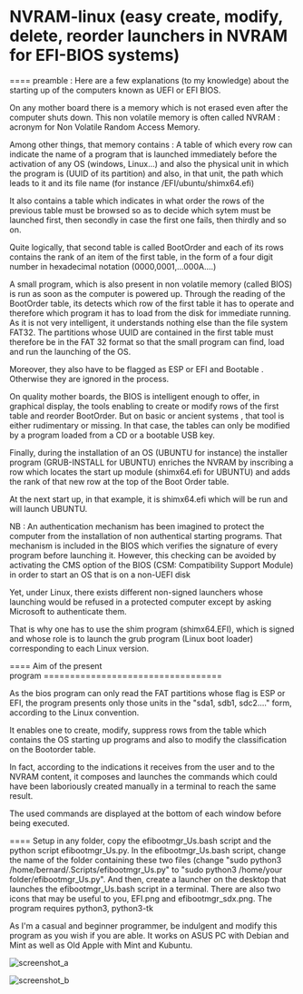 # NVRAM-linux (easy create, modify, delete, reorder  launchers in NVRAM for EFI-BIOS systems)
==== preamble : Here are a few explanations (to my knowledge) about the starting up  of  the computers known as UEFI or EFI BIOS.

On any mother board there is a memory which is not erased  even after the computer shuts down. This non volatile memory is often called NVRAM : acronym for Non Volatile Random Access Memory.

Among other things, that memory contains : 
A table of which every row can indicate the name of a program that is launched immediately before the activation of any OS (windows, Linux…) and also the physical unit in which the program is (UUID of its partition) and also, in that  unit, the path which leads to it and its file name (for instance /EFI/ubuntu/shimx64.efi)

It also contains a table which indicates in what order the rows of the previous table must be browsed so as to  decide which sytem must be launched first, then secondly in case the first one fails, then  thirdly and so on.

Quite logically, that second table is called BootOrder and each of its rows contains the rank of an item of the first table, in the form of a four digit number in hexadecimal notation (0000,0001,...000A....)

A small program, which is also present in non volatile memory (called BIOS) is run as soon as the computer is powered up. Through the reading of the BootOrder table, its detects which row of the first table it has to operate and therefore which program it has to load from the disk for immediate running. As it is not very intelligent, it understands nothing else than the file system FAT32. The partitions whose UUID are contained in the first table must therefore be in the FAT 32 format so that the small program can  find, load and run the launching of the OS.

Moreover, they also have to be flagged as ESP or EFI and Bootable .  Otherwise they are ignored in the process. 

On quality mother boards, the BIOS is intelligent enough to offer, in graphical display,  the tools enabling to create or modify rows of the first table and reorder BootOrder. But on basic or ancient systems , that tool is either rudimentary or missing. In that case, the tables can only be modified by a program loaded from a CD or a bootable USB key.

Finally, during the installation of an OS (UBUNTU for instance) the installer program (GRUB-INSTALL for UBUNTU) enriches the NVRAM by inscribing a row which locates the start up module (shimx64.efi for UBUNTU) and adds the rank of that new row at the top of the Boot Order table.

At the next start up, in that example, it is shimx64.efi which will be run and will launch UBUNTU.

NB : An authentication mechanism has been imagined to protect the computer from the installation of non authentical starting programs. That mechanism is included in the BIOS which verifies the signature of every program before launching it. However, this checking can be avoided by activating the CMS option of the BIOS (CSM: Compatibility Support Module) in order to start an OS that is on a non-UEFI disk

Yet, under Linux, there exists different non-signed  launchers whose launching would be refused in a protected computer except by asking Microsoft to authenticate them.

That is why one has to use the shim program (shimx64.EFI), which is signed and whose role is to launch the grub program (Linux boot loader) 
corresponding to each Linux version.

==== Aim of  the present program ==================================

As the bios program can only read the FAT partitions whose flag is ESP or EFI, the program presents only those units in the "sda1, sdb1, sdc2.…" form, according to the Linux convention.

It enables one to create, modify, suppress rows from the table which contains the OS starting up programs and also to modify the classification on the Bootorder table.

In fact, according to the indications it receives from the user and to the NVRAM content, it composes and launches the commands which could have been laboriously created manually in a terminal to reach the same result.

The used commands are displayed at the bottom of each window before being executed.

==== Setup
in any folder, copy the efibootmgr_Us.bash script and the python script efibootmgr_Us.py. In the efibootmgr_Us.bash script, change the name of the folder containing these two files (change "sudo python3 /home/bernard/.Scripts/efibootmgr_Us.py" to "sudo python3 /home/your folder/efibootmgr_Us.py".
And then, create a launcher on the desktop that launches the efibootmgr_Us.bash script in a terminal.
There are also two icons that may be useful to you, EFI.png and efibootmgr_sdx.png.
The program requires python3, python3-tk

As I'm a casual and beginner programmer, be indulgent and modify this program as you wish if you are able. It works on ASUS PC with Debian and Mint as well as Old Apple with Mint and Kubuntu.



![screenshot_a](https://user-images.githubusercontent.com/111367455/185114243-e16fbb3d-427c-4ec6-8b80-0efa94fbbe4a.png)


![screenshot_b](https://user-images.githubusercontent.com/111367455/185114276-87b7e71e-9220-4928-9d50-30bef5a1066d.png)
